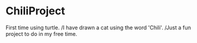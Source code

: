 # ChiliProject
First time using turtle. 
/I have drawn a cat using the word 'Chili'.
/Just a fun project to do in my free time.
